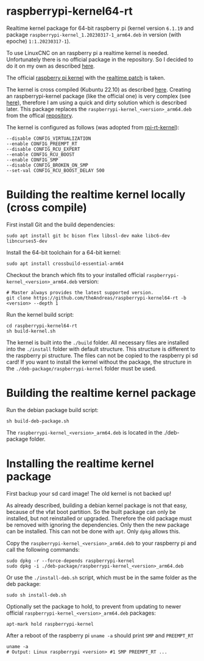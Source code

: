 # raspberrypi-kernel64-rt

Realtime kernel package for 64-bit raspberry pi (kernel version `6.1.19` and package `raspberrypi-kernel_1.20230317-1_arm64.deb` in version (with epoche) `1:1.20230317-1`).

To use LinuxCNC on an raspberry pi a realtime kernel is needed. Unfortunately there is no official package in the repository. So I decided to do it on my own as described [here](https://forum.linuxcnc.org/9-installing-linuxcnc/47662-installing-linuxcnc-2-9-on-raspberry-pi-4-with-preempt-rt-kernel).

The official [raspberry pi kernel](https://github.com/raspberrypi/linux.git) with the [realtime patch](https://mirrors.edge.kernel.org/pub/linux/kernel/projects/rt/) is taken.

The kernel is cross compiled (Kubuntu 22.10) as described [here](https://www.raspberrypi.com/documentation/computers/linux_kernel.html). Creating an raspberrypi-kernel package (like the official one) is very complex (see [here](https://raspberrypi.stackexchange.com/a/94827)), therefore I am using a quick and dirty solution which is described later. This package replaces the `raspberrypi-kernel_<version>_arm64.deb` from the offical [repository](https://archive.raspberrypi.org/debian/pool/main/r/raspberrypi-firmware).

The kernel is configured as follows (was adopted from [rpi-rt-kernel](https://github.com/remusmp/rpi-rt-kernel)):

```console
--disable CONFIG_VIRTUALIZATION
--enable CONFIG_PREEMPT_RT
--disable CONFIG_RCU_EXPERT
--enable CONFIG_RCU_BOOST
--enable CONFIG_SMP
--disable CONFIG_BROKEN_ON_SMP
--set-val CONFIG_RCU_BOOST_DELAY 500
```
# Building the realtime kernel locally (cross compile)

First install Git and the build dependencies:

```console
sudo apt install git bc bison flex libssl-dev make libc6-dev libncurses5-dev
```

Install the 64-bit toolchain for a 64-bit kernel:

```console
sudo apt install crossbuild-essential-arm64
```

Checkout the branch which fits to your installed official `raspberrypi-kernel_<version>_arm64.deb` version:

```console
# Master always provides the latest supported version.
git clone https://github.com/theAndreas/raspberrypi-kernel64-rt -b <version> --depth 1
```

Run the kernel build script:

```console
cd raspberrypi-kernel64-rt
sh build-kernel.sh
```

The kernel is built into the `./build` folder. All necessary files are installed into the `./install` folder with default structure. This structure is different to the raspberry pi structure. The files can not be copied to the raspberry pi sd card! If you want to install the kernel without the package, the structure in the `./deb-package/raspberrypi-kernel` folder must be used.

# Building the realtime kernel package

Run the debian package build script:

```console
sh build-deb-package.sh
```

The `raspberrypi-kernel_<version>_arm64.deb` is located in the ./deb-package folder.

# Installing the realtime kernel package

First backup your sd card image! The old kernel is not backed up!

As already described, building a debian kernel package is not that easy, because of the vfat boot partition. So the built package can only be installed, but not reinstalled or upgraded. Therefore the old package must be removed with ignoring the dependencies. Only then the new package can be installed. This can not be done with `apt`. Only `dpkg` allows this.

Copy the `raspberrypi-kernel_<version>_arm64.deb` to your raspberry pi and call the following commands:

```console
sudo dpkg -r --force-depends raspberrypi-kernel
sudo dpkg -i ./deb-package/raspberrypi-kernel_<version>_arm64.deb
```

Or use the `./install-deb.sh` script, which must be in the same folder as the deb package:

```console
sudo sh install-deb.sh
```

Optionally set the package to hold, to prevent from updating to newer official `raspberrypi-kernel_<version>_arm64.deb` packages:

```console
apt-mark hold raspberrypi-kernel
```
After a reboot of the raspberry pi `uname -a` should print `SMP` and `PREEMPT_RT`

```console
uname -a
# Output: Linux raspberrypi <version> #1 SMP PREEMPT_RT ...
```
